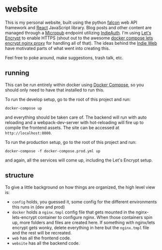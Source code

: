 # website

This is my personal website, built using the python [falcon](https://falconframework.org/) web API framework and [React](https://reactjs.org/) JavaScript library. Blog posts and other content are managed through a [Micropub](https://indieweb.org/Micropub) endpoint utilizing [IndieAuth](https://indieweb.org/IndieAuth). I'm using [Let's Encrypt](https://letsencrypt.org/) to enable HTTPS (shout out to the awesome [docker compose lets encrypt nginx proxy](https://github.com/evertramos/docker-compose-letsencrypt-nginx-proxy-companion) for handling all of that). The ideas behind the [Indie Web](https://indieweb.org/why) have motivated parts of what went into creating this.

Feel free to poke around, make suggestions, trash talk, etc.

## running

This can be run entirely within docker using [Docker Compose](https://docs.docker.com/compose/overview/), so you should only need to have that installed to run this.

To run the develop setup, go to the root of this project and run:

`docker-compose up`

and everything should be taken care of. The backend will run with auto reloading and a webpack-dev-server with hot-reloading will fire up to compile the frontend assets. The site can be accessed at `http://localhost:8000`.

To run the production setup, go to the root of this project and run:

`docker-compose -f docker-compose.prod.yml up`

and again, all the services will come up, including the Let's Encrypt setup.

## structure

To give a little background on how things are organized, the high level view is:

- `config` holds, you guessed it, some config for the different environments this runs in (dev and prod)
- `docker` holds a `nginx.tmpl` config file that gets mounted in the nginx-lets-encrypt container to configure nginx. When those containers spin up, more folders and files are created here. If something with nginx/lets encrypt gets wonky, delete everything in here but the `nginx.tmpl` file and the rest will be recreated.
- `web` has all the frontend code.
- `website` has all the backend code.
